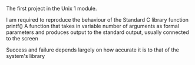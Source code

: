 The first project in the Unix 1 module.

I am required to reproduce the behaviour of the Standard C library function printf()
A function that takes in variable number of arguments as formal parameters and produces output to the standard output, usually connected to the screen

Success and failure depends largely on how accurate it is to that of the system's library
